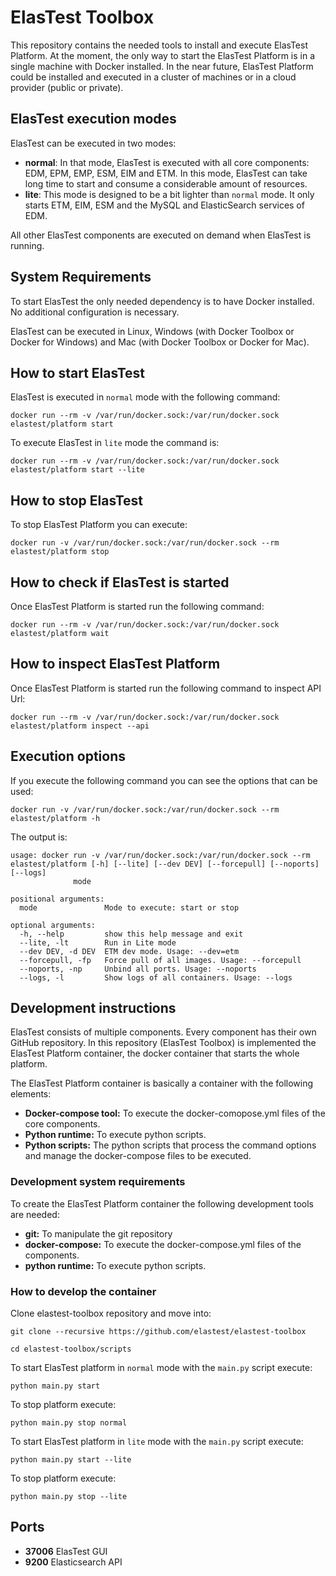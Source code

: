 # ElasTest Toolbox

This repository contains the needed tools to install and execute ElasTest Platform. At the moment, the only way to start the ElasTest Platform is in a single machine with Docker installed. In the near future, ElasTest Platform could be installed and executed in a cluster of machines or in a cloud provider (public or private).

## ElasTest execution modes

ElasTest can be executed in two modes:
* **normal**: In that mode, ElasTest is executed with all core components: EDM, EPM, EMP, ESM, EIM and ETM. In this mode, ElasTest can take long time to start and consume a considerable amount of resources.
* **lite**: This mode is designed to be a bit lighter than `normal` mode. It only starts ETM, EIM, ESM and the MySQL and ElasticSearch services of EDM. 

All other ElasTest components are executed on demand when ElasTest is running.

## System Requirements

To start ElasTest the only needed dependency is to have Docker installed. No additional configuration is necessary. 

ElasTest can be executed in Linux, Windows (with Docker Toolbox or Docker for Windows) and Mac (with Docker Toolbox or Docker for Mac).

## How to start ElasTest

ElasTest is executed in `normal` mode with the following command:
```
docker run --rm -v /var/run/docker.sock:/var/run/docker.sock elastest/platform start
```

To execute ElasTest in `lite` mode the command is: 
```
docker run --rm -v /var/run/docker.sock:/var/run/docker.sock elastest/platform start --lite
```

## How to stop ElasTest

To stop ElasTest Platform you can execute:
```
docker run -v /var/run/docker.sock:/var/run/docker.sock --rm elastest/platform stop
```

## How to check if ElasTest is started

Once ElasTest Platform is started run the following command:
```
docker run --rm -v /var/run/docker.sock:/var/run/docker.sock elastest/platform wait
```

## How to inspect ElasTest Platform

Once ElasTest Platform is started run the following command to inspect API Url:
```
docker run --rm -v /var/run/docker.sock:/var/run/docker.sock elastest/platform inspect --api
```

## Execution options

If you execute the following command you can see the options that can be used:

```
docker run -v /var/run/docker.sock:/var/run/docker.sock --rm elastest/platform -h
```

The output is:

```
usage: docker run -v /var/run/docker.sock:/var/run/docker.sock --rm elastest/platform [-h] [--lite] [--dev DEV] [--forcepull] [--noports] [--logs]
              mode

positional arguments:
  mode               Mode to execute: start or stop

optional arguments:
  -h, --help         show this help message and exit
  --lite, -lt        Run in Lite mode
  --dev DEV, -d DEV  ETM dev mode. Usage: --dev=etm
  --forcepull, -fp   Force pull of all images. Usage: --forcepull
  --noports, -np     Unbind all ports. Usage: --noports
  --logs, -l         Show logs of all containers. Usage: --logs

```

## Development instructions

ElasTest consists of multiple components. Every component has their own GitHub repository. In this repository (ElasTest Toolbox) is implemented the ElasTest Platform container, the docker container that starts the whole platform. 

The ElasTest Platform container is basically a container with the following elements:
* **Docker-compose tool:** To execute the docker-comopose.yml files of the core components.
* **Python runtime:** To execute python scripts.
* **Python scripts:** The python scripts that process the command options and manage the docker-compose files to be executed.

### Development system requirements

To create the ElasTest Platform container the following development tools are needed:
* **git:** To manipulate the git repository
* **docker-compose:** To execute the docker-compose.yml files of the components. 
* **python runtime:** To execute python scripts.

### How to develop the container

Clone elastest-toolbox repository and move into:
```
git clone --recursive https://github.com/elastest/elastest-toolbox
```
```
cd elastest-toolbox/scripts
```
To start ElasTest platform in `normal` mode with the `main.py` script execute:

```
python main.py start
```

To stop platform execute:
```
python main.py stop normal
```

To start ElasTest platform in `lite` mode with the `main.py` script execute:

```
python main.py start --lite
```
To stop platform execute:
```
python main.py stop --lite
```

## Ports
* **37006** ElasTest GUI
* **9200** Elasticsearch API

